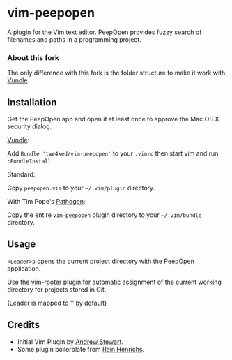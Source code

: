 vim-peepopen
=============

A plugin for the Vim text editor. PeepOpen provides fuzzy search of filenames and paths in a programming project.

### About this fork

The only difference with this fork is the folder structure to make it work with [Vundle][vundle].

Installation
------------

Get the PeepOpen.app and open it at least once to approve the Mac OS X security dialog.

[Vundle][vundle]:

Add `Bundle 'twe4ked/vim-peepopen'` to your `.vimrc` then start vim and run `:BundleInstall`.

Standard:

Copy `peepopen.vim` to your `~/.vim/plugin` directory.

With Tim Pope's [Pathogen](http://github.com/tpope/vim-pathogen):

Copy the entire `vim-peepopen` plugin directory to your `~/.vim/bundle` directory.

Usage
-----

`<Leader>p` opens the current project directory with the PeepOpen application.

Use the [vim-rooter](http://github.com/airblade/vim-rooter) plugin for automatic assignment of the current working directory for projects stored in Git.

(Leader is mapped to '\' by default)

Credits
-------

- Initial Vim Plugin by [Andrew Stewart](http://www.airbladesoftware.com/).
- Some plugin boilerplate from [Rein Henrichs](http://reinh.com/).

[vundle]: https://github.com/gmarik/vundle
